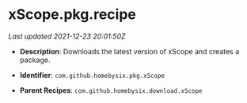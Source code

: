 # xScope.pkg.recipe

_Last updated 2021-12-23 20:01:50Z_

- **Description**: Downloads the latest version of xScope and creates a package.

- **Identifier**: `com.github.homebysix.pkg.xScope`

- **Parent Recipes**: `com.github.homebysix.download.xScope`
